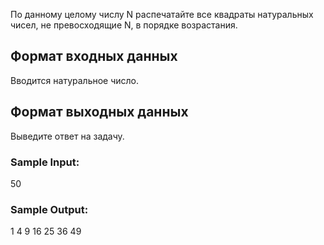 По данному целому числу N распечатайте все квадраты натуральных чисел, не превосходящие N, в порядке возрастания.

## Формат входных данных
Вводится натуральное число.

## Формат выходных данных
Выведите ответ на задачу.

### Sample Input:

50
### Sample Output:

1 4 9 16 25 36 49
